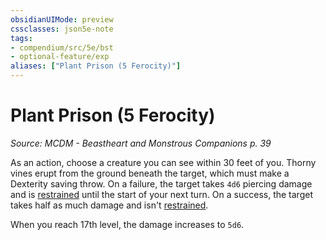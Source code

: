 ```yaml
---
obsidianUIMode: preview
cssclasses: json5e-note
tags:
- compendium/src/5e/bst
- optional-feature/exp
aliases: ["Plant Prison (5 Ferocity)"]
---
```

# Plant Prison (5 Ferocity)
*Source: MCDM - Beastheart and Monstrous Companions p. 39* 

As an action, choose a creature you can see within 30 feet of you. Thorny vines erupt from the ground beneath the target, which must make a Dexterity saving throw. On a failure, the target takes `4d6` piercing damage and is [restrained](../../5e-rules/conditions.md##restrained) until the start of your next turn. On a success, the target takes half as much damage and isn't [restrained](../../5e-rules/conditions.md##restrained).

When you reach 17th level, the damage increases to `5d6`.